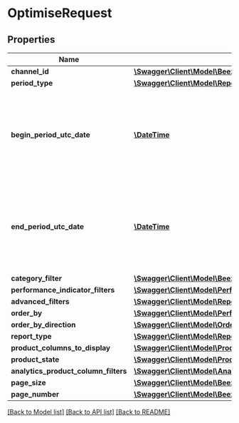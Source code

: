 # OptimiseRequest

## Properties
Name | Type | Description | Notes
------------ | ------------- | ------------- | -------------
**channel_id** | [**\Swagger\Client\Model\BeezUPCommonChannelId**](BeezUPCommonChannelId.md) |  | [optional] 
**period_type** | [**\Swagger\Client\Model\ReportFilterPeriodType**](ReportFilterPeriodType.md) |  | 
**begin_period_utc_date** | [**\DateTime**](\DateTime.md) | The begin date period you want to get the report. It&#39;s required only in case of custom period type ! | [optional] 
**end_period_utc_date** | [**\DateTime**](\DateTime.md) | The end date period you want to get the report. It&#39;s required only in case of custom period type ! | [optional] 
**category_filter** | [**\Swagger\Client\Model\BeezUPCommonCatalogCategoryFilter**](BeezUPCommonCatalogCategoryFilter.md) |  | [optional] 
**performance_indicator_filters** | [**\Swagger\Client\Model\PerformanceIndicatorFilter[]**](PerformanceIndicatorFilter.md) |  | [optional] 
**advanced_filters** | [**\Swagger\Client\Model\ReportAdvancedFilters**](ReportAdvancedFilters.md) |  | 
**order_by** | [**\Swagger\Client\Model\PerformanceIndicatorType**](PerformanceIndicatorType.md) |  | [optional] 
**order_by_direction** | [**\Swagger\Client\Model\OrderByDirection**](OrderByDirection.md) |  | [optional] 
**report_type** | [**\Swagger\Client\Model\ReportType**](ReportType.md) |  | 
**product_columns_to_display** | [**\Swagger\Client\Model\ProductColumnsToDisplay**](ProductColumnsToDisplay.md) |  | [optional] 
**product_state** | [**\Swagger\Client\Model\ProductStateFilter**](ProductStateFilter.md) |  | [optional] 
**analytics_product_column_filters** | [**\Swagger\Client\Model\AnalyticsProductColumnFilters**](AnalyticsProductColumnFilters.md) |  | [optional] 
**page_size** | [**\Swagger\Client\Model\BeezUPCommonPageSize**](BeezUPCommonPageSize.md) |  | [optional] 
**page_number** | [**\Swagger\Client\Model\BeezUPCommonPageNumber**](BeezUPCommonPageNumber.md) |  | [optional] 

[[Back to Model list]](../README.md#documentation-for-models) [[Back to API list]](../README.md#documentation-for-api-endpoints) [[Back to README]](../README.md)


